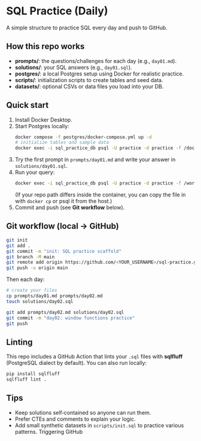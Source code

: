 # SQL Practice (Daily)

A simple structure to practice SQL every day and push to GitHub.

## How this repo works
- **prompts/**: the questions/challenges for each day (e.g., `day01.md`).
- **solutions/**: your SQL answers (e.g., `day01.sql`).
- **postgres/**: a local Postgres setup using Docker for realistic practice.
- **scripts/**: initialization scripts to create tables and seed data.
- **datasets/**: optional CSVs or data files you load into your DB.

## Quick start
1. Install Docker Desktop.
2. Start Postgres locally:
   ```bash
   docker compose -f postgres/docker-compose.yml up -d
   # initialize tables and sample data
   docker exec -i sql_practice_db psql -U practice -d practice -f /docker-entrypoint-initdb.d/init.sql
   ```
3. Try the first prompt in `prompts/day01.md` and write your answer in `solutions/day01.sql`.
4. Run your query:
   ```bash
   docker exec -i sql_practice_db psql -U practice -d practice -f /workspace/solutions/day01.sql
   ```
   (If your repo path differs inside the container, you can copy the file in with `docker cp` or psql it from the host.)
5. Commit and push (see **Git workflow** below).

## Git workflow (local -> GitHub)
```bash
git init
git add .
git commit -m "init: SQL practice scaffold"
git branch -M main
git remote add origin https://github.com/<YOUR_USERNAME>/sql-practice.git
git push -u origin main
```

Then each day:
```bash
# create your files
cp prompts/day01.md prompts/day02.md
touch solutions/day02.sql

git add prompts/day02.md solutions/day02.sql
git commit -m "day02: window functions practice"
git push
```

## Linting
This repo includes a GitHub Action that lints your `.sql` files with **sqlfluff** (PostgreSQL dialect by default). You can also run locally:
```bash
pip install sqlfluff
sqlfluff lint .
```

## Tips
- Keep solutions self‑contained so anyone can run them.
- Prefer CTEs and comments to explain your logic.
- Add small synthetic datasets in `scripts/init.sql` to practice various patterns.
Triggering GitHub
